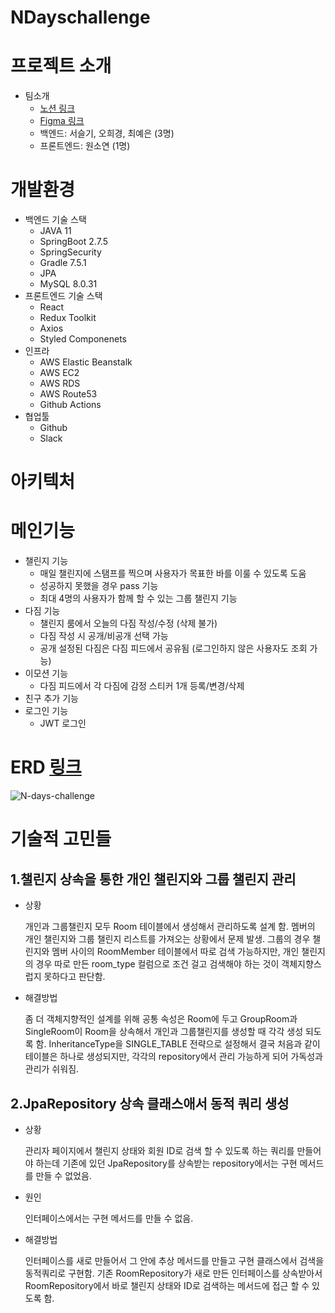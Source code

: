 # NDayschallenge

# 프로젝트 소개
- 팀소개
  - [노션 링크](https://www.notion.so/N-3875b06df3254acbb0edc1194cacba20)
  - [Figma 링크](https://www.figma.com/file/uRxyBkYgUa0FFCY39vvrcz/NDaysChallange?node-id=0%3A1&t=rArekkfnpvnnXEvK-0)
  - 백엔드: 서슬기, 오희경, 최예은 (3명)
  - 프론트엔드: 원소연 (1명)


# 개발환경
- 백엔드 기술 스택
  - JAVA 11
  - SpringBoot 2.7.5
  - SpringSecurity
  - Gradle 7.5.1
  - JPA
  - MySQL 8.0.31
- 프론트엔드 기술 스택
  - React
  - Redux Toolkit
  - Axios
  - Styled Componenets
- 인프라
  - AWS Elastic Beanstalk
  - AWS EC2
  - AWS RDS
  - AWS Route53
  - Github Actions
- 협업툴
  - Github
  - Slack


# 아키텍처



# 메인기능
- 챌린지 기능
  - 매일 챌린지에 스탬프를 찍으며 사용자가 목표한 바를 이룰 수 있도록 도움
  - 성공하지 못했을 경우 pass 기능
  - 최대 4명의 사용자가 함께 할 수 있는 그룹 챌린지 기능
- 다짐 기능
  - 챌린지 룸에서 오늘의 다짐 작성/수정 (삭제 불가)
  - 다짐 작성 시 공개/비공개 선택 가능
  - 공개 설정된 다짐은 다짐 피드에서 공유됨 (로그인하지 않은 사용자도 조회 가능)
- 이모션 기능
  - 다짐 피드에서 각 다짐에 감정 스티커 1개 등록/변경/삭제
- 친구 추가 기능
- 로그인 기능
  - JWT 로그인


# ERD [링크](https://www.erdcloud.com/d/7omJZMM7j3oEdt2qE)
![N-days-challenge](https://user-images.githubusercontent.com/102232306/212079242-d90ea343-42f5-443f-930e-194ebe7065d4.png)


# 기술적 고민들
## 1.챌린지 상속을 통한 개인 챌린지와 그룹 챌린지 관리
- 상황

  개인과 그룹챌린지 모두 Room 테이블에서 생성해서 관리하도록 설계 함. 멤버의 개인 챌린지와 그룹 챌린지 리스트를 가져오는 상황에서 문제 발생. 그룹의 경우 챌린지와 멤버 사이의 RoomMember 테이블에서 따로 검색 가능하지만, 개인 챌린지의 경우 따로 만든 room_type 컬럼으로 조건 걸고 검색해야 하는 것이 객체지향스럽지 못하다고 판단함.
  
- 해결방법

  좀 더 객체지향적인 설계를 위해 공통 속성은 Room에 두고 GroupRoom과 SingleRoom이 Room을 상속해서 개인과 그룹챌린지를 생성할 때 각각 생성 되도록 함. InheritanceType을 SINGLE_TABLE 전략으로  설정해서 결국 처음과 같이 테이블은 하나로 생성되지만, 각각의 repository에서 관리 가능하게 되어 가독성과 관리가 쉬워짐.
  
## 2.JpaRepository 상속 클래스애서 동적 쿼리 생성
- 상황

  관리자 페이지에서 챌린지 상태와 회원 ID로 검색 할 수 있도록 하는 쿼리를 만들어야 하는데 기존에 있던 JpaRepository를 상속받는 repository에서는 구현 메서드를 만들 수 없었음.
  
- 원인

  인터페이스에서는 구현 메서드를 만들 수 없음.

- 해결방법

  인터페이스를 새로 만들어서 그 안에 추상 메서드를 만들고 구현 클래스에서 검색을 동적쿼리로 구현함. 기존 RoomRepository가 새로 만든 인터페이스를 상속받아서 RoomRepository에서 바로 챌린지 상태와 ID로 검색하는 메서드에 접근 할 수 있도록 함.
